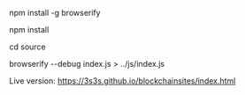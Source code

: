 npm install -g browserify

npm install

cd source

browserify --debug index.js > ../js/index.js

Live version: https://3s3s.github.io/blockchainsites/index.html